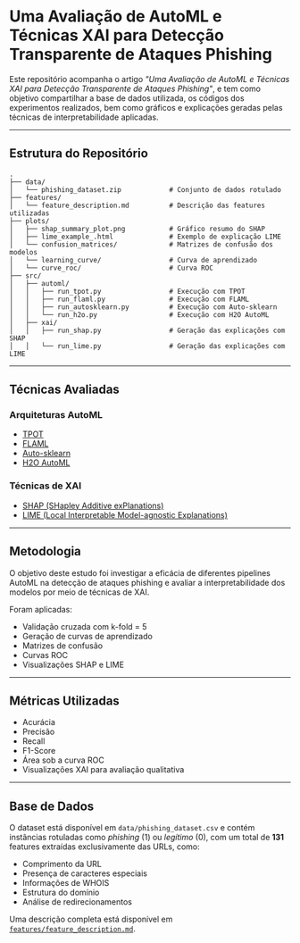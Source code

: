 # Uma Avaliação de AutoML e Técnicas XAI para Detecção Transparente de Ataques Phishing

Este repositório acompanha o artigo _"Uma Avaliação de AutoML e Técnicas XAI para Detecção Transparente de Ataques Phishing"_, e tem como objetivo compartilhar a base de dados utilizada, os códigos dos experimentos realizados, bem como gráficos e explicações geradas pelas técnicas de interpretabilidade aplicadas.

---

## Estrutura do Repositório

```
.
├── data/
│   └── phishing_dataset.zip            # Conjunto de dados rotulado
├── features/
│   └── feature_description.md          # Descrição das features utilizadas
├── plots/
│   ├── shap_summary_plot.png           # Gráfico resumo do SHAP
│   ├── lime_example_.html              # Exemplo de explicação LIME
│   └── confusion_matrices/             # Matrizes de confusão dos modelos
│   └── learning_curve/                 # Curva de aprendizado
│   └── curve_roc/                      # Curva ROC
├── src/
│   ├── automl/
│   │   ├── run_tpot.py                 # Execução com TPOT
│   │   ├── run_flaml.py                # Execução com FLAML
│   │   ├── run_autosklearn.py          # Execução com Auto-sklearn
│   │   └── run_h2o.py                  # Execução com H2O AutoML
│   ├── xai/
│   │   ├── run_shap.py                 # Geração das explicações com SHAP
│   │   └── run_lime.py                 # Geração das explicações com LIME
```

---

## Técnicas Avaliadas

### Arquiteturas AutoML

- [TPOT](https://epistasislab.github.io/tpot/)
- [FLAML](https://microsoft.github.io/FLAML/)
- [Auto-sklearn](https://automl.github.io/auto-sklearn/)
- [H2O AutoML](https://docs.h2o.ai/h2o/latest-stable/h2o-docs/automl.html)

### Técnicas de XAI

- [SHAP (SHapley Additive exPlanations)](https://github.com/slundberg/shap)
- [LIME (Local Interpretable Model-agnostic Explanations)](https://github.com/marcotcr/lime)

---

## Metodologia

O objetivo deste estudo foi investigar a eficácia de diferentes pipelines AutoML na detecção de ataques phishing e avaliar a interpretabilidade dos modelos por meio de técnicas de XAI.

Foram aplicadas:
- Validação cruzada com k-fold = 5
- Geração de curvas de aprendizado
- Matrizes de confusão
- Curvas ROC
- Visualizações SHAP e LIME

---

## Métricas Utilizadas

- Acurácia
- Precisão
- Recall
- F1-Score
- Área sob a curva ROC
- Visualizações XAI para avaliação qualitativa

---

## Base de Dados

O dataset está disponível em `data/phishing_dataset.csv` e contém instâncias rotuladas como _phishing_ (1) ou _legítimo_ (0), com um total de **131** features extraídas exclusivamente das URLs, como:

- Comprimento da URL
- Presença de caracteres especiais
- Informações de WHOIS
- Estrutura do domínio
- Análise de redirecionamentos

Uma descrição completa está disponível em [`features/feature_description.md`](features/feature_description.md).
